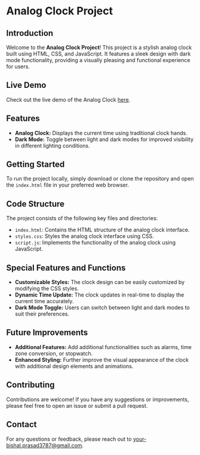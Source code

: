 # Analog Clock Project

## Introduction

Welcome to the **Analog Clock Project**! This project is a stylish analog clock built using HTML, CSS, and JavaScript. It features a sleek design with dark mode functionality, providing a visually pleasing and functional experience for users.

## Live Demo

Check out the live demo of the Analog Clock [here](https://analogclock-with-dark-mode.netlify.app/).

## Features

- **Analog Clock:** Displays the current time using traditional clock hands.
- **Dark Mode:** Toggle between light and dark modes for improved visibility in different lighting conditions.

## Getting Started

To run the project locally, simply download or clone the repository and open the `index.html` file in your preferred web browser.

## Code Structure

The project consists of the following key files and directories:

- `index.html`: Contains the HTML structure of the analog clock interface.
- `styles.css`: Styles the analog clock interface using CSS.
- `script.js`: Implements the functionality of the analog clock using JavaScript.

## Special Features and Functions

- **Customizable Styles:** The clock design can be easily customized by modifying the CSS styles.
- **Dynamic Time Update:** The clock updates in real-time to display the current time accurately.
- **Dark Mode Toggle:** Users can switch between light and dark modes to suit their preferences.

## Future Improvements

- **Additional Features:** Add additional functionalities such as alarms, time zone conversion, or stopwatch.
- **Enhanced Styling:** Further improve the visual appearance of the clock with additional design elements and animations.

## Contributing

Contributions are welcome! If you have any suggestions or improvements, please feel free to open an issue or submit a pull request.


## Contact

For any questions or feedback, please reach out to [your-bishal.prasad3787@gmail.com](mailto:your-bishal.prasad3787@gmail.com).
